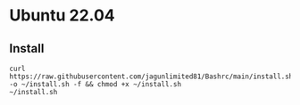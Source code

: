 # Ubuntu 22.04
## Install
```
curl https://raw.githubusercontent.com/jagunlimited81/Bashrc/main/install.sh -o ~/install.sh -f && chmod +x ~/install.sh
~/install.sh
```

